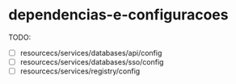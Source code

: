 # dependencias-e-configuracoes

TODO:

- [ ] resourcecs/services/databases/api/config
- [ ] resourcecs/services/databases/sso/config
- [ ] resourcecs/services/registry/config